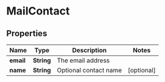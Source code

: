 # MailContact

## Properties
Name | Type | Description | Notes
------------ | ------------- | ------------- | -------------
**email** | **String** | The email address | 
**name** | **String** | Optional contact name |  [optional]

